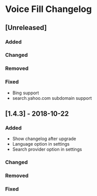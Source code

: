 # Voice Fill Changelog

## [Unreleased]
### Added
### Changed
### Removed
### Fixed
- Bing support
- search.yahoo.com subdomain support

## [1.4.3] - 2018-10-22
### Added
- Show changelog after upgrade
- Language option in settings
- Search provider option in settings
### Changed
### Removed
### Fixed
